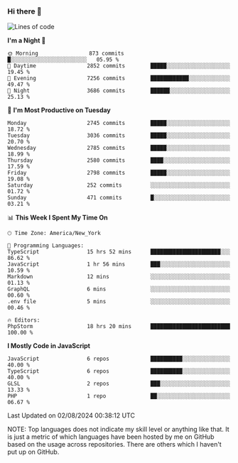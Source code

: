 ### Hi there 👋

<!--
**LynxJinxxy/LynxJinxxy** is a ✨ _special_ ✨ repository because its `README.md` (this file) appears on your GitHub profile.

Here are some ideas to get you started:

- 🔭 I’m currently working on ...
- 🌱 I’m currently learning ...
- 👯 I’m looking to collaborate on ...
- 🤔 I’m looking for help with ...
- 💬 Ask me about ...
- 📫 How to reach me: ...
- 😄 Pronouns: ...
- ⚡ Fun fact: ...
-->

<!--START_SECTION:waka-->
![Lines of code](https://img.shields.io/badge/From%20Hello%20World%20I%27ve%20Written-31.9%20million%20lines%20of%20code-blue)

**I'm a Night 🦉** 

```text
🌞 Morning                873 commits         █░░░░░░░░░░░░░░░░░░░░░░░░   05.95 % 
🌆 Daytime                2852 commits        █████░░░░░░░░░░░░░░░░░░░░   19.45 % 
🌃 Evening                7256 commits        ████████████░░░░░░░░░░░░░   49.47 % 
🌙 Night                  3686 commits        ██████░░░░░░░░░░░░░░░░░░░   25.13 % 
```
📅 **I'm Most Productive on Tuesday** 

```text
Monday                   2745 commits        █████░░░░░░░░░░░░░░░░░░░░   18.72 % 
Tuesday                  3036 commits        █████░░░░░░░░░░░░░░░░░░░░   20.70 % 
Wednesday                2785 commits        █████░░░░░░░░░░░░░░░░░░░░   18.99 % 
Thursday                 2580 commits        ████░░░░░░░░░░░░░░░░░░░░░   17.59 % 
Friday                   2798 commits        █████░░░░░░░░░░░░░░░░░░░░   19.08 % 
Saturday                 252 commits         ░░░░░░░░░░░░░░░░░░░░░░░░░   01.72 % 
Sunday                   471 commits         █░░░░░░░░░░░░░░░░░░░░░░░░   03.21 % 
```


📊 **This Week I Spent My Time On** 

```text
🕑︎ Time Zone: America/New_York

💬 Programming Languages: 
TypeScript               15 hrs 52 mins      ██████████████████████░░░   86.62 % 
JavaScript               1 hr 56 mins        ███░░░░░░░░░░░░░░░░░░░░░░   10.59 % 
Markdown                 12 mins             ░░░░░░░░░░░░░░░░░░░░░░░░░   01.13 % 
GraphQL                  6 mins              ░░░░░░░░░░░░░░░░░░░░░░░░░   00.60 % 
.env file                5 mins              ░░░░░░░░░░░░░░░░░░░░░░░░░   00.46 % 

🔥 Editors: 
PhpStorm                 18 hrs 20 mins      █████████████████████████   100.00 % 
```

**I Mostly Code in JavaScript** 

```text
JavaScript               6 repos             ██████████░░░░░░░░░░░░░░░   40.00 % 
TypeScript               6 repos             ██████████░░░░░░░░░░░░░░░   40.00 % 
GLSL                     2 repos             ███░░░░░░░░░░░░░░░░░░░░░░   13.33 % 
PHP                      1 repo              ██░░░░░░░░░░░░░░░░░░░░░░░   06.67 % 
```




 Last Updated on 02/08/2024 00:38:12 UTC
<!--END_SECTION:waka-->
NOTE: Top languages does not indicate my skill level or anything like that. It is just a metric of which languages have been hosted by me on GitHub based on the usage across repositories. There are others which I haven't put up on GitHub.
